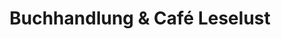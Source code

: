 ---
title: "Buchhandlung & Café Leselust"
url: /berlin/buchhandlung-und-cafe-leselust/
shop: Bücher
---
